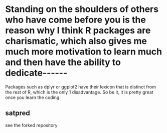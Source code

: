 
 # Standing on the shoulders of others who have come before you is the reason why I think R packages are charismatic, which also gives me much more motivation to learn much and then have the ability to dedicate------

Packages such as dplyr or ggplot2 have their lexicon that is distinct from the rest of R, which is the only 1 disadvantage. So be it, it is pretty great once you learn the coding.
 ## satpred
 see the forked repository
